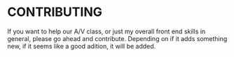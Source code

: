# CONTRIBUTING

If you want to help our A/V class, or just my overall front end skills in general, please go ahead and contribute. Depending on if it adds something new, if it seems like a good adition, it will be added.
